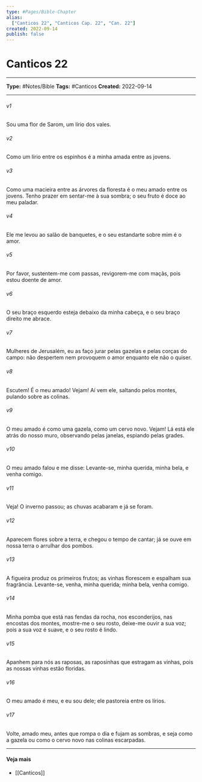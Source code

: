 ```yaml
---
type: #Pages/Bible-Chapter
alias:
  ["Canticos 22", "Canticos Cap. 22", "Can. 22"]
created: 2022-09-14
publish: false
---
```


# Canticos 22

---

**Type:** #Notes/Bible
**Tags:** #Canticos
**Created:** 2022-09-14

---

###### v1
Sou uma flor de Sarom, um lírio dos vales.
###### v2
Como um lírio entre os espinhos é a minha amada entre as jovens.
###### v3
Como uma macieira entre as árvores da floresta é o meu amado entre os jovens. Tenho prazer em sentar-me à sua sombra; o seu fruto é doce ao meu paladar.
###### v4
Ele me levou ao salão de banquetes, e o seu estandarte sobre mim é o amor.
###### v5
Por favor, sustentem-me com passas, revigorem-me com maçãs, pois estou doente de amor.
###### v6
O seu braço esquerdo esteja debaixo da minha cabeça, e o seu braço direito me abrace.
###### v7
Mulheres de Jerusalém, eu as faço jurar pelas gazelas e pelas corças do campo: não despertem nem provoquem o amor enquanto ele não o quiser.
###### v8
Escutem! É o meu amado! Vejam! Aí vem ele, saltando pelos montes, pulando sobre as colinas.
###### v9
O meu amado é como uma gazela, como um cervo novo. Vejam! Lá está ele atrás do nosso muro, observando pelas janelas, espiando pelas grades.
###### v10
O meu amado falou e me disse: Levante-se, minha querida, minha bela, e venha comigo.
###### v11
Veja! O inverno passou; as chuvas acabaram e já se foram.
###### v12
Aparecem flores sobre a terra, e chegou o tempo de cantar; já se ouve em nossa terra o arrulhar dos pombos.
###### v13
A figueira produz os primeiros frutos; as vinhas florescem e espalham sua fragrância. Levante-se, venha, minha querida; minha bela, venha comigo.
###### v14
Minha pomba que está nas fendas da rocha, nos esconderijos, nas encostas dos montes, mostre-me o seu rosto, deixe-me ouvir a sua voz; pois a sua voz é suave, e o seu rosto é lindo.
###### v15
Apanhem para nós as raposas, as raposinhas que estragam as vinhas, pois as nossas vinhas estão floridas.
###### v16
O meu amado é meu, e eu sou dele; ele pastoreia entre os lírios.
###### v17
Volte, amado meu, antes que rompa o dia e fujam as sombras, e seja como a gazela ou como o cervo novo nas colinas escarpadas.


---

#### Veja mais

- [[Canticos]]
